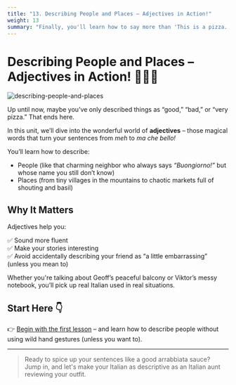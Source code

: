 ```yaml
---
title: "13. Describing People and Places – Adjectives in Action!"
weight: 13
summary: "Finally, you'll learn how to say more than 'This is a pizza.' Let's describe people, places, and even the neighbors who never stop talking."
---
```


# Describing People and Places – Adjectives in Action! 🧍‍♂️🏡

![describing-people-and-places](/images/intermediate/describing-people-and-places/describing-people-and-places.webp/)

Up until now, maybe you’ve only described things as “good,” “bad,” or “very pizza.” That ends here.

In this unit, we’ll dive into the wonderful world of **adjectives** – those magical words that turn your sentences from *meh* to *ma che bello!*

You’ll learn how to describe:

- People (like that charming neighbor who always says *“Buongiorno!”* but whose name you still don’t know)
- Places (from tiny villages in the mountains to chaotic markets full of shouting and basil)

## Why It Matters

Adjectives help you:

✅ Sound more fluent  
✅ Make your stories interesting  
✅ Avoid accidentally describing your friend as “a little embarrassing” (unless you mean to)

Whether you're talking about Geoff’s peaceful balcony or Viktor’s messy notebook, you’ll pick up real Italian used in real situations.

## Start Here 👇

👉 [Begin with the first lesson](./lesson13-1/) – and learn how to describe people without using wild hand gestures (unless you want to).

---

> Ready to spice up your sentences like a good arrabbiata sauce?  
Jump in, and let's make your Italian as descriptive as an Italian aunt reviewing your outfit.
